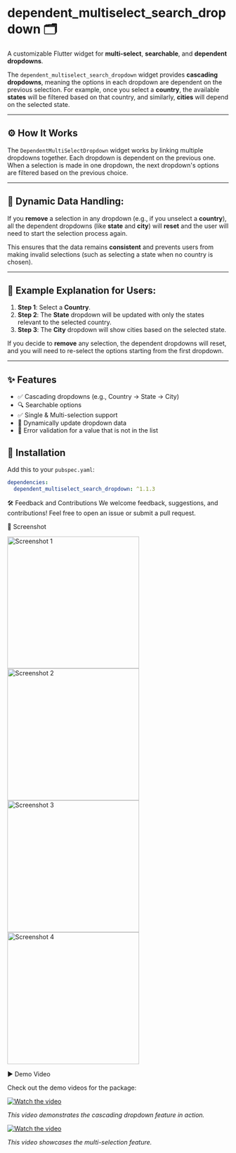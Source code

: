 # dependent_multiselect_search_dropdown 🗂️

A customizable Flutter widget for **multi-select**, **searchable**, and **dependent dropdowns**.

The `dependent_multiselect_search_dropdown` widget provides **cascading dropdowns**, meaning the options in each dropdown are dependent on the previous selection. For example, once you select a **country**, the available **states** will be filtered based on that country, and similarly, **cities** will depend on the selected state.

---

## ⚙️ How It Works

The `DependentMultiSelectDropdown` widget works by linking multiple dropdowns together. Each dropdown is dependent on the previous one. When a selection is made in one dropdown, the next dropdown's options are filtered based on the previous choice.

---

## 🔄 Dynamic Data Handling:

If you **remove** a selection in any dropdown (e.g., if you unselect a **country**), all the dependent dropdowns (like **state** and **city**) will **reset** and the user will need to start the selection process again.

This ensures that the data remains **consistent** and prevents users from making invalid selections (such as selecting a state when no country is chosen).

---

## 📝 Example Explanation for Users:

1. **Step 1**: Select a **Country**.
2. **Step 2**: The **State** dropdown will be updated with only the states relevant to the selected country.
3. **Step 3**: The **City** dropdown will show cities based on the selected state.

If you decide to **remove** any selection, the dependent dropdowns will reset, and you will need to re-select the options starting from the first dropdown.

---

## ✨ Features

- ✅ Cascading dropdowns (e.g., Country → State → City)
- 🔍 Searchable options
- ✅ Single & Multi-selection support
- 🔄 Dynamically update dropdown data
- 🚫 Error validation for a value that is not in the list

## 🚀 Installation

Add this to your `pubspec.yaml`:

```yaml
dependencies:
  dependent_multiselect_search_dropdown: ^1.1.3
```

🛠️ Feedback and Contributions
We welcome feedback, suggestions, and contributions! Feel free to open an issue or submit a pull request.


📸 Screenshot

<img src="assets/Screenshot_1.jpg" alt="Screenshot 1" width="300"/>

<img src="assets/Screenshot_2.jpg" alt="Screenshot 2" width="300"/>

<img src="assets/Screenshot_3.jpg" alt="Screenshot 3" width="300"/>

<img src="assets/Screenshot_4.jpg" alt="Screenshot 4" width="300"/>


▶ Demo Video

Check out the demo videos for the package:

[![Watch the video](https://img.youtube.com/vi/9c93fJ3yyyY/0.jpg)](https://www.youtube.com/shorts/9c93fJ3yyyY)

_This video demonstrates the cascading dropdown feature in action._

[![Watch the video](https://img.youtube.com/vi/3ZFJjEoIv6U/0.jpg)](https://www.youtube.com/shorts/3ZFJjEoIv6U)

_This video showcases the multi-selection feature._
